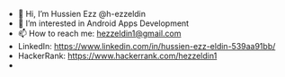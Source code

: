 - 👋 Hi, I’m Hussien Ezz  @h-ezzeldin
- 👀 I’m interested in Android Apps Development
- 📫 How to reach me: hezzeldin1@gmail.com
- LinkedIn: https://www.linkedin.com/in/hussien-ezz-eldin-539aa91bb/
- HackerRank: https://www.hackerrank.com/hezzeldin1
- 

<!---
h-ezzeldin/h-ezzeldin is a ✨ special ✨ repository because its `README.md` (this file) appears on your GitHub profile.
You can click the Preview link to take a look at your changes.
--->
